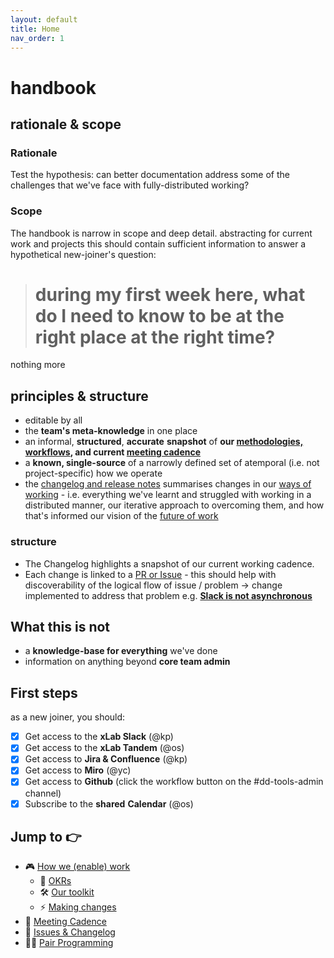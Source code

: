```yaml
---
layout: default
title: Home
nav_order: 1
---
```


handbook
====

## rationale & scope

### Rationale 
Test the hypothesis: can better documentation address some of the challenges that we've face with fully-distributed working?

### Scope
The handbook is narrow in scope and deep detail. abstracting for current work and projects this should contain sufficient information to answer a hypothetical new-joiner's question:

> # during my first week here, what do I need to know to be at the right place at the right time?
>


nothing more

## principles  & structure

-   editable by all
-   the **team's meta-knowledge** in one place
-   an informal, **structured**, **accurate** **snapshot** of **our [methodologies, workflows](How-we-(enable)-work), and current [meeting cadence](Meeting-Cadence)**
-   a **known, single-source** of a narrowly defined set of atemporal (i.e. not project-specific) how we operate
-   the [changelog and release notes](https://github.com/DeloitteDigitalUK/xLab/releases/) summarises changes in our [ways of working](How-we-(enable)-work) - i.e. everything we've learnt and struggled with working in a distributed manner, our iterative approach to overcoming them, and how that's informed our vision of the [future of work](https://deloittedigitaluk.github.io/xLab/)

### structure
- The Changelog highlights a snapshot of our current working cadence.
- Each change is linked to a [PR or Issue](https://github.com/DeloitteDigitalUK/xLab/issues) - this should help with discoverability of the logical flow of issue / problem -> change implemented to address that problem e.g. [**Slack is not asynchronous**](https://github.com/DeloitteDigitalUK/xLab/issues/3)

## What this is not

-   a **knowledge-base for everything** we've done
-   information on anything beyond **core team admin**

## First steps
as a new joiner, you should:

- [x] Get access to the **xLab Slack** (@kp)
- [x] Get access to the **xLab Tandem** (@os)
- [x] Get access to **Jira & Confluence** (@kp)
- [x] Get access to **Miro** (@yc)
- [x] Get access to **Github** (click the workflow button on the #dd-tools-admin channel)
- [x] Subscribe to the **shared** **Calendar** (@os)

## Jump to 👉

- 🎮 [How we (enable) work](How-we-(enable)-work)
  - 🎯 [OKRs](OKRs)
  - 🛠 [Our toolkit](Toolkit)
  - ⚡️ [Making changes](Making-Changes)
- 🎵 [Meeting Cadence](Meeting-Cadence)
- 📒 [Issues & Changelog](Changelog)
- 👨‍💻 [Pair Programming](https://devservices.jira.com/wiki/spaces/IOT/pages/2158657552/Remote+Pair+Programming)
